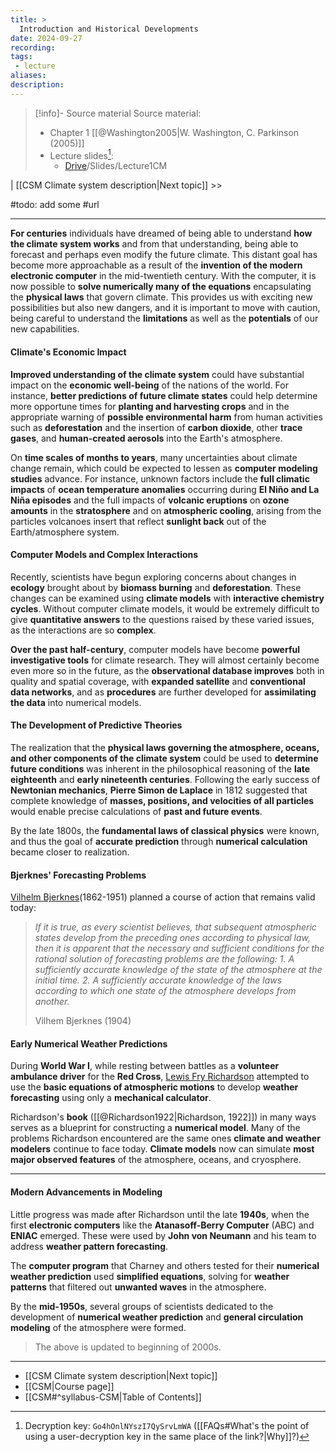 ```yaml
---
title: >
  Introduction and Historical Developments  
date: 2024-09-27
recording:  
tags: 
 - lecture
aliases: 
description:
---
```

>[!info]- Source material
> Source material:
> - Chapter 1 [[@Washington2005|W. Washington, C. Parkinson (2005)]]
> - Lecture slides[^1]:
>     - [Drive](https://mega.nz/folder/SigFEaDB)/Slides/Lecture1CM

 | [[CSM Climate system description|Next topic]] >>
 
#todo: add some #url 

---
**For centuries** individuals have dreamed of being able to understand **how the climate system works** and from that understanding, being able to forecast and perhaps even modify the future climate. This distant goal has become more approachable as a result of the **invention of the modern electronic computer** in the mid-twentieth century. With the computer, it is now possible to **solve numerically many of the equations** encapsulating the **physical laws** that govern climate. This provides us with exciting new possibilities but also new dangers, and it is important to move with caution, being careful to understand the **limitations** as well as the **potentials** of our new capabilities.

#### Climate's Economic Impact

**Improved understanding of the climate system** could have substantial impact on the **economic well-being** of the nations of the world. For instance, **better predictions of future climate states** could help determine more opportune times for **planting and harvesting crops** and in the appropriate warning of **possible environmental harm** from human activities such as **deforestation** and the insertion of **carbon dioxide**, other **trace gases**, and **human-created aerosols** into the Earth's atmosphere.

On **time scales of months to years**, many uncertainties about climate change remain, which could be expected to lessen as **computer modeling studies** advance. For instance, unknown factors include the **full climatic impacts** of **ocean temperature anomalies** occurring during **El Niño and La Niña episodes** and the full impacts of **volcanic eruptions** on **ozone amounts** in the **stratosphere** and on **atmospheric cooling**, arising from the particles volcanoes insert that reflect **sunlight back** out of the Earth/atmosphere system.

#### Computer Models and Complex Interactions

Recently, scientists have begun exploring concerns about changes in **ecology** brought about by **biomass burning** and **deforestation**. These changes can be examined using **climate models** with **interactive chemistry cycles**. Without computer climate models, it would be extremely difficult to give **quantitative answers** to the questions raised by these varied issues, as the interactions are so **complex**.

**Over the past half-century**, computer models have become **powerful investigative tools** for climate research. They will almost certainly become even more so in the future, as the **observational database improves** both in quality and spatial coverage, with **expanded satellite** and **conventional data networks**, and as **procedures** are further developed for **assimilating the data** into numerical models.

#### The Development of Predictive Theories

The realization that the **physical laws governing the atmosphere, oceans, and other components of the climate system** could be used to **determine future conditions** was inherent in the philosophical reasoning of the **late eighteenth** and **early nineteenth centuries**. Following the early success of **Newtonian mechanics**, **Pierre Simon de Laplace** in 1812 suggested that complete knowledge of **masses, positions, and velocities of all particles** would enable precise calculations of **past and future events**.

By the late 1800s, the **fundamental laws of classical physics** were known, and thus the goal of **accurate prediction** through **numerical calculation** became closer to realization.
#### Bjerknes' Forecasting Problems

[Vilhelm Bjerknes](https://en.wikipedia.org/wiki/Vilhelm_Bjerknes)(1862-1951) planned a course of action that remains valid today:
> *If it is true, as every scientist believes, that subsequent atmospheric states develop from the preceding ones according to physical law, then it is apparent that the necessary and sufficient conditions for the rational solution of forecasting problems are the following:*
> *1. A sufficiently accurate knowledge of the state of the atmosphere at the initial time.*
> *2. A sufficiently accurate knowledge of the laws according to which one state of the atmosphere develops from another.*
> 
> Vilhem Bjerknes (1904)

#### Early Numerical Weather Predictions

During **World War I**, while resting between battles as a **volunteer ambulance driver** for the **Red Cross**, [Lewis Fry Richardson](https://en.wikipedia.org/wiki/Lewis_Fry_Richardson) attempted to use the **basic equations of atmospheric motions** to develop **weather forecasting** using only a **mechanical calculator**.

Richardson's **book** ([[@Richardson1922|Richardson, 1922]]) in many ways serves as a blueprint for constructing a **numerical model**. Many of the problems Richardson encountered are the same ones **climate and weather modelers** continue to face today. **Climate models** now can simulate **most major observed features** of the atmosphere, oceans, and cryosphere.

---
#### Modern Advancements in Modeling

Little progress was made after Richardson until the late **1940s**, when the first **electronic computers** like the **Atanasoff-Berry Computer** (ABC) and **ENIAC** emerged. These were used by **John von Neumann** and his team to address **weather pattern forecasting**.

The **computer program** that Charney and others tested for their **numerical weather prediction** used **simplified equations**, solving for **weather patterns** that filtered out **unwanted waves** in the atmosphere.

By the **mid-1950s**, several groups of scientists dedicated to the development of **numerical weather prediction** and **general circulation modeling** of the atmosphere were formed.

> The above is updated to beginning of 2000s.

---
- [[CSM Climate system description|Next topic]] 
- [[CSM|Course page]]
- [[CSM#^syllabus-CSM|Table of Contents]]

[^1]: Decryption key: `Go4hOnlNYszI7QySrvLmWA` ([[FAQs#What's the point of using a user-decryption key in the same place of the link?|Why]]?)